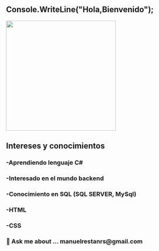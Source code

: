 ## Console.WriteLine("Hola,Bienvenido");
<img src="https://media1.giphy.com/media/v1.Y2lkPTc5MGI3NjExbndpb2c5eHJka2x4cHVxanFwbjZqNHpmZnl2dW4yanQyeWxtYXZ2cyZlcD12MV9pbnRlcm5hbF9naWZfYnlfaWQmY3Q9Zw/gEKz4VLX7fQlsl8SFE/giphy.gif" width="300px">

## Intereses y conocimientos
<h3>-Aprendiendo lenguaje C#</h3>
<h3>-Interesado en el mundo backend</h3>
<h3>-Conocimiento en SQL (SQL SERVER, MySql)</h3>
<h3>-HTML</h3>
<h3>-CSS</h3>
<h3>💬 Ask me about ... manuelrestanrs@gmail.com</h3>

<!--
**GMars7502/GMars7502** is a ✨ _special_ ✨ repository because its `README.md` (this file) appears on your GitHub profile.

Here are some ideas to get you started:

- 🔭 I’m currently working on ...
- 🌱 I’m currently learning ...
- 👯 I’m looking to collaborate on ...
- 🤔 I’m looking for help with ...
- 💬 Ask me about ...
- 📫 How to reach me: ...
- 😄 Pronouns: ...
- ⚡ Fun fact: ...
-->
